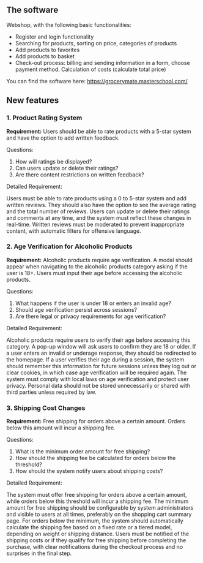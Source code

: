 ## **The software**

Webshop, with the following basic functionalities:

- Register and login functionality
- Searching for products, sorting on price, categories of products
- Add products to favorites
- Add products to basket
- Check-out process: billing and sending information in a form, choose payment method. Calculation of costs (calculate total price)

You can find the software here: https://grocerymate.masterschool.com/

## New features

### **1. Product Rating System**

**Requirement:** Users should be able to rate products with a 5-star system and have the option to add written feedback.

Questions:

1. How will ratings be displayed?
2. Can users update or delete their ratings?
3. Are there content restrictions on written feedback?

Detailed Requirement:

Users must be able to rate products using a 0 to 5-star system and add written reviews. They should also have the option to see the average rating and the total number of reviews. Users can update or delete their ratings and comments at any time, and the system must reflect these changes in real-time. Written reviews must be moderated to prevent inappropriate content, with automatic filters for offensive language.


### **2. Age Verification for Alcoholic Products**

**Requirement:** Alcoholic products require age verification. A modal should appear when navigating to the alcoholic products category asking if the user is 18+. Users must input their age before accessing the alcoholic products.

Questions:

1. What happens if the user is under 18 or enters an invalid age?
2. Should age verification persist across sessions?
3. Are there legal or privacy requirements for age verification?

Detailed Requirement:

Alcoholic products require users to verify their age before accessing this category. A pop-up window will ask users to confirm they are 18 or older. If a user enters an invalid or underage response, they should be redirected to the homepage. If a user verifies their age during a session, the system should remember this information for future sessions unless they log out or clear cookies, in which case age verification will be required again. The system must comply with local laws on age verification and protect user privacy. Personal data should not be stored unnecessarily or shared with third parties unless required by law.


### **3. Shipping Cost Changes**

**Requirement:** Free shipping for orders above a certain amount. Orders below this amount will incur a shipping fee.

Questions:

1. What is the minimum order amount for free shipping?
2. How should the shipping fee be calculated for orders below the threshold?
3. How should the system notify users about shipping costs?

Detailed Requirement:

The system must offer free shipping for orders above a certain amount, while orders below this threshold will incur a shipping fee. The minimum amount for free shipping should be configurable by system administrators and visible to users at all times, preferably on the shopping cart summary page. For orders below the minimum, the system should automatically calculate the shipping fee based on a fixed rate or a tiered model, depending on weight or shipping distance. Users must be notified of the shipping costs or if they qualify for free shipping before completing the purchase, with clear notifications during the checkout process and no surprises in the final step.

